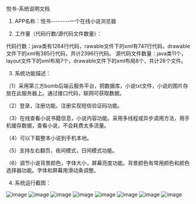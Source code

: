 悦书-系统说明文档
1.	APP名称：悦书--------一个在线小说浏览器 

2. 工作量（代码行数/源代码文件数量）：

  代码行数：java类有1264行代码，rawable文件下的xml有747行代码，drawable文件下的xml有385行代码，共计2396行代码。
源代码文件数量：java类11个，layout文件下的xml布局7个，drawable文件下的xml布局8个，共计26个文件。

3. 系统功能描述：

  （1）采用第三方bomb后端云服务平台，把数据库，小说txt文件，小说的图片存放在此服务器上。通过接口代码，联网可获取数据。

  （2）登录，注册功能。注册实现短信验证码功能。

  （3）在线查看小说书籍信息，小说内容功能。采用多线程或异步调用方法，用手机缓存数据，查看小说，不会耗费太多流量。

  （4）可以下载整本小说到手机本地。

  （5）支持左右翻页，夜间模式，日间模式功能。

  （6）调节小说背景颜色，字体大小，屏幕亮度功能。背景颜色有常用颜色和颜色选择器功能。字体和屏幕用滑动条调整。

4. 系统运行截图：

![image](https://github.com/xuhuihui/storyRead/blob/master/img/1.png)
![image](https://github.com/xuhuihui/storyRead/blob/master/img/2.png)
![image](https://github.com/xuhuihui/storyRead/blob/master/img/3.png)
![image](https://github.com/xuhuihui/storyRead/blob/master/img/4.png)
![image](https://github.com/xuhuihui/storyRead/blob/master/img/5.png)
![image](https://github.com/xuhuihui/storyRead/blob/master/img/6.png)
![image](https://github.com/xuhuihui/storyRead/blob/master/img/7.png)
![image](https://github.com/xuhuihui/storyRead/blob/master/img/8.png)

